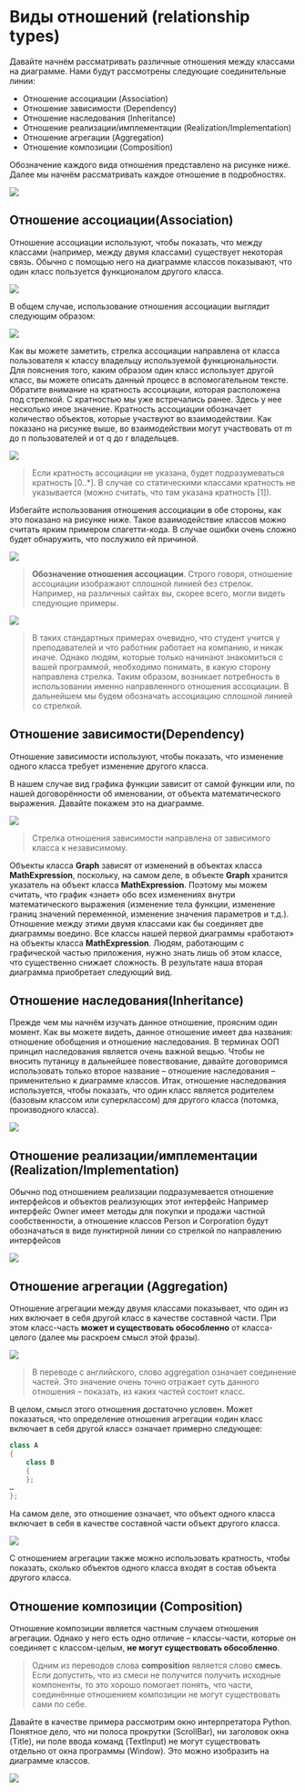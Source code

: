 # Виды отношений (relationship types)

Давайте начнём рассматривать различные отношения между классами на диаграмме. Нами будут рассмотрены следующие соединительные линии:

* Отношение ассоциации (Association)
* Отношение зависимости (Dependency)
* Отношение наследования (Inheritance)
* Отношение реализации/имплементации (Realization/Implementation)
* Отношение агрегации (Aggregation)
* Отношение композиции (Composition)

Обозначение каждого вида отношения представлено на рисунке ниже. Далее мы начнём рассматривать каждое отношение в подробностях.

![](/assets/diagram-class/relationship.png)

## Отношение ассоциации(Association)

Отношение ассоциации используют, чтобы показать, что между классами (например, между двумя классами) существует некоторая связь. Обычно с помощью него на диаграмме классов показывают, что один класс пользуется функционалом другого класса.

![](/assets/diagram-class/relationAssosition.png)

В общем случае, использование отношения ассоциации выглядит следующим образом:

![](/assets/diagram-class/relationAssosition1.png)

Как вы можете заметить, стрелка ассоциации направлена от класса пользователя к классу владельцу используемой функциональности. Для пояснения того, каким образом один класс использует другой класс, вы можете описать данный процесс в вспомогательном тексте.
Обратите внимание на кратность ассоциации, которая расположена под стрелкой. С кратностью мы уже встречались ранее. Здесь у нее несколько иное значение. Кратность ассоциации обозначает количество объектов, которые участвуют во взаимодействии. Как показано на рисунке выше, во взаимодействии могут участвовать от m до n пользователей и от q до r владельцев.

![](/assets/diagram-class/multiplicityAssosition.png)

> Если кратность ассоциации не указана, будет подразумеваться кратность [0..*]. В случае со статическими классами кратность не указывается (можно считать, что там указана кратность [1]).

Избегайте использования отношения ассоциации в обе стороны, как это показано на рисунке ниже. Такое взаимодействие классов можно считать ярким примером спагетти-кода. В случае ошибки очень сложно будет обнаружить, что послужило ей причиной.

![](/assets/diagram-class/mistake.png)

> **Обозначение отношения ассоциации**. Строго говоря, отношение ассоциации изображают сплошной линией без стрелок. Например, на различных сайтах вы, скорее всего, могли видеть следующие примеры.

![](/assets/diagram-class/AssociationRelationNotation.png)
> В таких стандартных примерах очевидно, что студент учится у преподавателей и что работник работает на компанию, и никак иначе. Однако людям, которые только начинают знакомиться с вашей программой, необходимо понимать, в какую сторону направлена стрелка. Таким образом, возникает потребность в использовании именно направленного отношения ассоциации. В дальнейшем мы будем обозначать ассоциацию сплошной линией со стрелкой.

## Отношение зависимости(Dependency)

Отношение зависимости используют, чтобы показать, что изменение одного класса требует изменение другого класса.

В нашем случае вид графика функции зависит от самой функции или, по нашей договорённости об именовании, от объекта математического выражения. Давайте покажем это на диаграмме.

![](/assets/diagram-class/relationDependency.png)

> Стрелка отношения зависимости направлена от зависимого класса к независимому.

Объекты класса **Graph** зависят от изменений в объектах класса **MathExpression**, поскольку, на самом деле, в объекте **Graph** хранится указатель на объект класса **MathExpression**. Поэтому мы можем считать, что график «знает» обо всех изменениях внутри математического выражения (изменение тела функции, изменение границ значений переменной, изменение значения параметров и т.д.).
Отношение между этими двумя классами как бы соединяет две диаграммы воедино. Все классы нашей первой диаграммы «работают» на объекты класса **MathExpression**. Людям, работающим с графической частью приложения, нужно знать лишь об этом классе, что существенно снижает сложность. В результате наша вторая диаграмма приобретает следующий вид.

## Отношение наследования(Inheritance)

Прежде чем мы начнём изучать данное отношение, проясним один момент. Как вы можете видеть, данное отношение имеет два названия: отношение обобщения и отношение наследования. В терминах ООП принцип наследования является очень важной вещью. Чтобы не вносить путаницу в дальнейшее повествование, давайте договоримся использовать только второе название – отношение наследования – применительно к диаграмме классов.
Итак, отношение наследования используется, чтобы показать, что один класс является родителем (базовым классом или суперклассом) для другого класса (потомка, производного класса).

![](/assets/diagram-class/relationInheritance.png)

## Отношение реализации/имплементации (Realization/Implementation)

Обычно под отношением реализации подразумевается отношение интерфейсов и объектов реализующих этот интерфейс 
Например интерфейс Owner имеет методы для покупки и продажи частной сообственности, а отношение классов Person и Corporation будут обозначаться в виде пунктирной линии со стрелкой по направлению интерфейсов 

![](/assets/diagram-class/relationRealization.png)

## Отношение агрегации (Aggregation)

Отношение агрегации между двумя классами показывает, что один из них включает в себя другой класс в качестве составной части. При этом класс-часть **может и существовать обособленно** от класса-целого (далее мы раскроем смысл этой фразы).

![](/assets/diagram-class/relationAggregation.png)
 
> В переводе с английского, слово aggregation означает соединение частей. Это значение очень точно отражает суть данного отношения – показать, из каких частей состоит класс.

В целом, смысл этого отношения достаточно условен. Может показаться, что определение отношения агрегации «один класс включает в себя другой класс» означает примерно следующее:

```cpp
class A
{
	class B
	{
	};
…
}; 
```

На самом деле, это отношение означает, что объект одного класса включает в себя в качестве составной части объект другого класса.

![](/assets/diagram-class/relationAggregation1.png)

С отношением агрегации также можно использовать кратность, чтобы показать, сколько объектов одного класса входят в состав объекта другого класса.

## Отношение композиции (Composition)

Отношение композиции является частным случаем отношения агрегации. Однако у него есть одно отличие – классы-части, которые он соединяет с классом-целым, **не могут существовать обособленно**.

> Одним из переводов слова **composition** является слово **смесь**. Если допустить, что из смеси не получится получить исходные компоненты, то это хорошо помогает понять, что части, соединённые отношением композиции не могут существовать сами по себе.

Давайте в качестве примера рассмотрим окно интерпретатора Python.
Понятное дело, что ни полоса прокрутки (ScrollBar), ни заголовок окна (Title), ни поле ввода команд (TextInput) не могут существовать отдельно от окна программы (Window). Это можно изобразить на диаграмме классов.

![](/assets/diagram-class/relationComposition.png)
